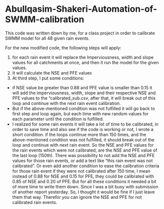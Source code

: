 # Abullqasim-Shakeri-Automation-of-SWMM-calibration
This code was written down by me, for a class project in order to calibrate SWMM model for all 48 given rain events. 

For the new modified code, the following steps will apply:  
1. for each rain event it will replace the Imperviousness, width and slope values for all catchments at once, and then it run the model for the given values.  
2. It will calculate the NSE and PFE values
3. At third step, I put some conditions:  
  * if NSE value be greater than 0.88 and PFE value is smaller than 0.15 it will add the imperviousness, width, slope and their respective NSE and PFE values to the “calibrated_sub.csv, after that, it will break out of this loop and continue with the next rain event calibration.  
  * But if the above-mentioned condition was not fulfilled it will go back to first step and loop again, but each time with new random values for each parameter until the condition is fulfilled. 
  * I realized for some rain events it will take a lot of time to be calibrated, in order to save time and also see if the code is working or not, I wrote a short condition. if the loops continue more than 150 times, and the above-mentioned condition was not fulfilled, it should break out of the loop and continue with next rain event. So the NSE and PFE values for the rain events which were not calibrated, are the NSE and PFE value of the last loop (150th).     There was possibility to not add the NSE and PFE values for those rain events, or add a text like “this rain event was not calibrated”. Or even add another condition to ease the calibration criteria for those rain event if they were not calibrated after 150 time, I mean instead of 0.88 for NSE and 0.15 for PFE, they could be calibrated with 0.85 of NSE and 0.20 of PFE. But for all these conditions it needed a bit of more time to write them down. Since I was a bit busy with submission of another report yesterday. So, I thought it would be fine if I just leave them that way. Therefor you can ignore the NSE and PFE for not calibrated rain events.
